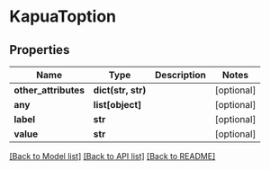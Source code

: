 # KapuaToption

## Properties
Name | Type | Description | Notes
------------ | ------------- | ------------- | -------------
**other_attributes** | **dict(str, str)** |  | [optional] 
**any** | **list[object]** |  | [optional] 
**label** | **str** |  | [optional] 
**value** | **str** |  | [optional] 

[[Back to Model list]](../README.md#documentation-for-models) [[Back to API list]](../README.md#documentation-for-api-endpoints) [[Back to README]](../README.md)



